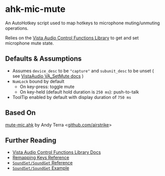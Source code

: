 # ahk-mic-mute
An AutoHotkey script used to map hotkeys to microphone muting/unmuting operations.

Relies on the [Vista Audio Control Functions Library](https://github.com/ahkscript/VistaAudio) to get and set microphone mute state.

## Defaults & Assumptions
- Assumes `device_desc` to be `"capture"` and `subunit_desc` to be unset ( see [VistaAudio VA_SetMute docs](https://ahkscript.github.io/VistaAudio/#VA_SetMute) )
- `NumLock` bound by default
	- On key-press: toggle mute
	- On key-held (default hold duration is `250 ms`): push-to-talk
- ToolTip enabled by default with display duration of `750 ms`

## Based On
[mute-mic.ahk](https://gist.github.com/airstrike/5cb66c97a288efdb578a) by Andy Terra <[github.com/airstrike](github.com/airstrike)>

## Further Reading
- [Vista Audio Control Functions Library Docs](https://ahkscript.github.io/VistaAudio/)
- [Remapping Keys Reference](https://www.autohotkey.com/docs/v2/misc/Remap.htm)
- [`SoundSet/SoundGet` Reference](https://www.autohotkey.com/docs/commands/SoundSet.htm)
- [`SoundSet/SoundGet` Example](https://www.reddit.com/r/AutoHotkey/comments/uiyfz8/toggle_mute_script_help/)
